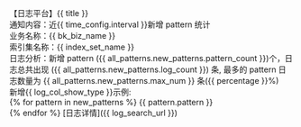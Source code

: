 【日志平台】{{ title }}  
通知内容：近{{ time_config.interval }}新增 pattern 统计  
业务名称：{{ bk_biz_name }}  
索引集名称：{{ index_set_name }}  
日志分析：新增 pattern ({{ all_patterns.new_patterns.pattern_count }})个，日志总共出现 ({{ all_patterns.new_patterns.log_count }}) 条, 最多的 pattern 日志数量为 {{ all_patterns.new_patterns.max_num }} 条({{ percentage }}%)   
新增{{ log_col_show_type }}示例:  
{% for pattern in new_patterns %}
{{ pattern.pattern }}  
{% endfor %}
[日志详情]({{ log_search_url }})